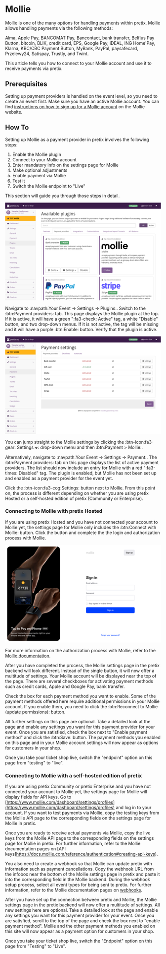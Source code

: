 # Mollie

Mollie is one of the many options for handling payments within pretix. 
Mollie allows handling payments via the following methods: 

Alma, Apple Pay, BANCOMAT Pay, Bancontact, bank transfer, Belfius Pay Button, bitcoin, BLIK, credit card, EPS, Google Pay, iDEAL, ING Home'Pay, Klarna, KBC/CBC Payment Button, MyBank, PayPal, paysafecard, Przelewy24, Satispay, Trustly, and Twint. 

This article tells you how to connect to your Mollie account and use it to receive payments via pretix. 

## Prerequisites

Setting up payment providers is handled on the event level, so you need to create an event first. 
Make sure you have an active Mollie account. 
You can find [instructions on how to sign up for a Mollie account](https://docs.mollie.com/docs/create-an-account) on the Mollie website. 

## How To 

Setting up Mollie as a payment provider in pretix involves the following steps: 

 1. Enable the Mollie plugin 
 2. Connect to your Mollie account 
 3. Enter mandatory info on the settings page for Mollie
 4. Make optional adjustments
 5. Enable payment via Mollie
 6. Test it 
 7. Switch the Mollie endpoint to "Live" 

This section will guide you through those steps in detail. 

![Plugins settings page. The "Payment providers" tab is open, displaying the plugins for bank transfer, Mollie, PayPal, and Stripe, all of which are active.](../../assets/screens/payment-providers/plugins-top.png "Available plugins")

Navigate to :navpath:Your Event → Settings → Plugins:.
Switch to the :btn:Payment providers: tab. 
This page displays the Mollie plugin at the top.
If it is active, it will have a green ":fa3-check: Active" tag, a white "Disable" button, and two drop-down menus. 
If it is not active, the tag will be missing and it will have a purple :btn:Enable: button. 
Verify that the plugin is active. 

![Payment settings page. The "payment providers" tab is open, showing a list with the following entries: bank transfer, gift card, PayPal, SEPA debit and Mollie; gift card is enabled and all other entries are disabled. All entries have 'settings' buttons next to them.](../../assets/screens/payment-providers/payment-settings.png "Payment settings" )

You can jump straight to the Mollie settings by clicking the :btn-icon:fa3-gear: Settings 🞃: drop-down menu and then :btn:Payment > Mollie:. 

Alternatively, navigate to :navpath:Your Event → Settings → Payment:. 
The :btn:Payment providers: tab on this page displays the list of active payment providers. 
The list should now include an entry for Mollie with a red ":fa3-times: Disabled" tag. 
The plugin is enabled, but Mollie has not been set up and enabled as a payment provider for the event yet. 

Click the :btn-icon:fa3-cog:Settings: button next to Mollie. 
From this point on, the process is different depending on whether you are using pretix Hosted or a self-hosted edition of pretix (Community or Enterprise). 

### Connecting to Mollie with pretix Hosted 

<!-- md:hosted -->

If you are using pretix Hosted and you have not connected your account to Mollie yet, the settings page for Mollie only includes the :btn:Connect with Mollie: button. 
Click the button and complete the the login and authorization process with Mollie. 

![Mollie website with a form for singing in and an image advertising "Tap to Pay on iPhone".](../../assets/screens/payment-providers/mollie-sign-in.png "Mollie–Sign in" )

For more information on the authorization process with Mollie, refer to the [Mollie documentation](https://docs.mollie.com/docs/getting-started). 

After you have completed the process, the Mollie settings page in the pretix backend will look different. 
Instead of the single button, it will now offer a multitude of settings. 
Your Mollie account will be displayed near the top of the page. 
There are several checkboxes for activating payment methods such as credit cards, Apple and Google Pay, bank transfer. 

Check the box for each payment method you want to enable. 
Some of the payment methods offered here require additional permissions in your Mollie account. 
If you enable them, you need to click the :btn:Reconnect to Mollie (update permissions): button. 

All further settings on this page are optional. 
Take a detailed look at the page and enable any settings you want for this payment provider for your event. 
Once you are satisfied, check the box next to "Enable payment method" and click the :btn:Save: button. 
The payment methods you enabled on this page and in your Mollie account settings will now appear as options for customers in your shop. 

Once you take your ticket shop live, switch the "endpoint" option on this page from "testing" to "live". 

### Connecting to Mollie with a self-hosted edition of pretix 

<!-- md:community --> 
<!-- md:enterprise -->

If you are using pretix Community or pretix Enterprise and you have not connected your account to Mollie yet, the settings page for Mollie will display fields for API keys. 
Go to [https://www.mollie.com/dashboard/settings/profiles](https://www.mollie.com/dashboard/settings/profiles) and log in to your account. 
If you want to test payments via Mollie, copy the testing keys from the Mollie API page to the corresponding fields on the settings page for Mollie in pretix. 

Once you are ready to receive actual payments via Mollie, copy the live keys from the Mollie API page to the corresponding fields on the settings page for Mollie in pretix.
For further information, refer to the Mollie documentation pages on [API keys]https://docs.mollie.com/reference/authentication#creating-api-keys).  

You also need to create a webhook so that Mollie can update pretix with information such as payment cancellations. 
Copy the webhook URL from the infobox near the bottom of the Mollie settings page in pretix and paste it into the corresponding field in the Mollie backend. 
During the webhook setup process, select all event types for being sent to pretix. 
For further information, refer to the Mollie documentation pages on [webhooks](https://docs.mollie.com/reference/webhooks). 

After you have set up the connection between pretix and Mollie, the Mollie settings page in the pretix backend will now offer a multitude of settings. 
All new settings here are optional. 
Take a detailed look at the page and enable any settings you want for this payment provider for your event. 
Once you are satisfied, scroll to the top of the page and check the box next to "enable payment method". 
Mollie and the other payment methods you enabled on this site will now appear as a payment option for customers in your shop. 

Once you take your ticket shop live, switch the "Endpoint" option on this page from "Testing" to "Live". 